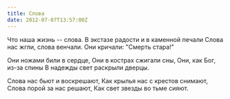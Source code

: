 ```yaml
---
title: Слова
date: 2012-07-07T13:57:00Z
---
```


Что наша жизнь -- слова.
В экстазе радости и в каменной печали
Слова нас жгли, слова венчали.
Они кричали: "Смерть стара!"

Они ножами били в сердце,
Они в кострах сжигали сны,
Они, как Бог, из-за спины
В надежды свет раскрыли дверцы.

Слова нас бьют и воскрешают,
Как крылья нас с крестов снимают, 
Слова порой за нас решают,
Как свет звезды во тьме сияют.
